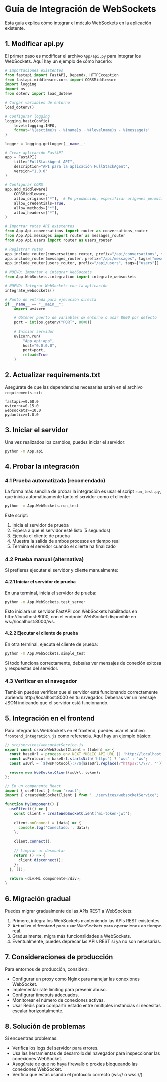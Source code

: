 # Guía de Integración de WebSockets

Esta guía explica cómo integrar el módulo WebSockets en la aplicación existente.

## 1. Modificar api.py

El primer paso es modificar el archivo `App/api.py` para integrar los WebSockets. Aquí hay un ejemplo de cómo hacerlo:

```python
# Importaciones existentes
from fastapi import FastAPI, Depends, HTTPException
from fastapi.middleware.cors import CORSMiddleware
import logging
import os
from dotenv import load_dotenv

# Cargar variables de entorno
load_dotenv()

# Configurar logging
logging.basicConfig(
    level=logging.INFO,
    format='%(asctime)s - %(name)s - %(levelname)s - %(message)s'
)

logger = logging.getLogger(__name__)

# Crear aplicación FastAPI
app = FastAPI(
    title="FullStackAgent API",
    description="API para la aplicación FullStackAgent",
    version="1.0.0"
)

# Configurar CORS
app.add_middleware(
    CORSMiddleware,
    allow_origins=["*"],  # En producción, especificar orígenes permitidos
    allow_credentials=True,
    allow_methods=["*"],
    allow_headers=["*"],
)

# Importar rutas API existentes
from App.Api.conversations import router as conversations_router
from App.Api.messages import router as messages_router
from App.Api.users import router as users_router

# Registrar rutas
app.include_router(conversations_router, prefix="/api/conversations", tags=["conversations"])
app.include_router(messages_router, prefix="/api/messages", tags=["messages"])
app.include_router(users_router, prefix="/api/users", tags=["users"])

# NUEVO: Importar e integrar WebSockets
from App.WebSockets.integration import integrate_websockets

# NUEVO: Integrar WebSockets con la aplicación
integrate_websockets()

# Punto de entrada para ejecución directa
if __name__ == "__main__":
    import uvicorn
    
    # Obtener puerto de variables de entorno o usar 8000 por defecto
    port = int(os.getenv("PORT", 8000))
    
    # Iniciar servidor
    uvicorn.run(
        "App.api:app",
        host="0.0.0.0",
        port=port,
        reload=True
    )
```

## 2. Actualizar requirements.txt

Asegúrate de que las dependencias necesarias estén en el archivo `requirements.txt`:

```
fastapi>=0.68.0
uvicorn>=0.15.0
websockets>=10.0
pydantic>=1.8.0
```

## 3. Iniciar el servidor

Una vez realizados los cambios, puedes iniciar el servidor:

```bash
python -m App.api
```

## 4. Probar la integración

### 4.1 Prueba automatizada (recomendado)

La forma más sencilla de probar la integración es usar el script `run_test.py`, que inicia automáticamente tanto el servidor como el cliente:

```bash
python -m App.WebSockets.run_test
```

Este script:
1. Inicia el servidor de prueba
2. Espera a que el servidor esté listo (5 segundos)
3. Ejecuta el cliente de prueba
4. Muestra la salida de ambos procesos en tiempo real
5. Termina el servidor cuando el cliente ha finalizado

### 4.2 Prueba manual (alternativa)

Si prefieres ejecutar el servidor y cliente manualmente:

#### 4.2.1 Iniciar el servidor de prueba

En una terminal, inicia el servidor de prueba:

```bash
python -m App.WebSockets.test_server
```

Esto iniciará un servidor FastAPI con WebSockets habilitados en http://localhost:8000, con el endpoint WebSocket disponible en ws://localhost:8000/ws.

#### 4.2.2 Ejecutar el cliente de prueba

En otra terminal, ejecuta el cliente de prueba:

```bash
python -m App.WebSockets.simple_test
```

Si todo funciona correctamente, deberías ver mensajes de conexión exitosa y respuestas del servidor.

### 4.3 Verificar en el navegador

También puedes verificar que el servidor está funcionando correctamente abriendo http://localhost:8000 en tu navegador. Deberías ver un mensaje JSON indicando que el servidor está funcionando.

## 5. Integración en el frontend

Para integrar los WebSockets en el frontend, puedes usar el archivo `frontend_integration.js` como referencia. Aquí hay un ejemplo básico:

```javascript
// src/services/websocketService.js
export const createWebSocketClient = (token) => {
  const baseUrl = process.env.NEXT_PUBLIC_API_URL || 'http://localhost:8000';
  const wsProtocol = baseUrl.startsWith('https') ? 'wss' : 'ws';
  const wsUrl = `${wsProtocol}://${baseUrl.replace(/^https?:\/\//, '')}/ws`;
  
  return new WebSocketClient(wsUrl, token);
};

// En un componente React
import { useEffect } from 'react';
import { createWebSocketClient } from '../services/websocketService';

function MyComponent() {
  useEffect(() => {
    const client = createWebSocketClient('mi-token-jwt');
    
    client.onConnect = (data) => {
      console.log('Conectado:', data);
    };
    
    client.connect();
    
    // Limpiar al desmontar
    return () => {
      client.disconnect();
    };
  }, []);
  
  return <div>Mi componente</div>;
}
```

## 6. Migración gradual

Puedes migrar gradualmente de las APIs REST a WebSockets:

1. Primero, integra los WebSockets manteniendo las APIs REST existentes.
2. Actualiza el frontend para usar WebSockets para operaciones en tiempo real.
3. Gradualmente, migra más funcionalidades a WebSockets.
4. Eventualmente, puedes deprecar las APIs REST si ya no son necesarias.

## 7. Consideraciones de producción

Para entornos de producción, considera:

- Configurar un proxy como Nginx para manejar las conexiones WebSocket.
- Implementar rate limiting para prevenir abuso.
- Configurar timeouts adecuados.
- Monitorear el número de conexiones activas.
- Usar Redis para compartir estado entre múltiples instancias si necesitas escalar horizontalmente.

## 8. Solución de problemas

Si encuentras problemas:

- Verifica los logs del servidor para errores.
- Usa las herramientas de desarrollo del navegador para inspeccionar las conexiones WebSocket.
- Asegúrate de que no haya firewalls o proxies bloqueando las conexiones WebSocket.
- Verifica que estás usando el protocolo correcto (ws:// o wss://).
